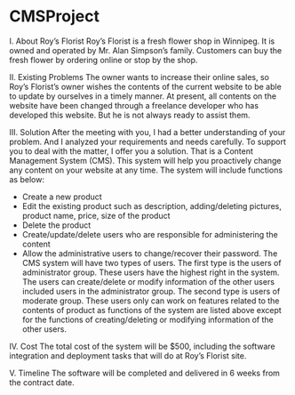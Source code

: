 # CMSProject
 
I. About Roy’s Florist
Roy’s Florist is a fresh flower shop in Winnipeg. It is owned and operated by Mr. Alan Simpson’s family. Customers can
buy the fresh flower by ordering online or stop by the shop.

II. Existing Problems
The owner wants to increase their online sales, so Roy’s Florist’s owner wishes the contents of the current website to be
able to update by ourselves in a timely manner.
At present, all contents on the website have been changed through a freelance developer who has developed this
website. But he is not always ready to assist them.

III. Solution
After the meeting with you, I had a better understanding of your problem. And I analyzed your requirements and needs
carefully.
To support you to deal with the matter, I offer you a solution. That is a Content Management System (CMS). This system
will help you proactively change any content on your website at any time.
The system will include functions as below:
+ Create a new product
+ Edit the existing product such as description, adding/deleting pictures, product name, price, size of the
product
+ Delete the product
+ Create/update/delete users who are responsible for administering the content
+ Allow the administrative users to change/recover their password.
The CMS system will have two types of users.
The first type is the users of administrator group. These users have the highest right in the system. The users can
create/delete or modify information of the other users included users in the administrator group.
The second type is users of moderate group. These users only can work on features related to the contents of product as
functions of the system are listed above except for the functions of creating/deleting or modifying information of the
other users.

IV. Cost
The total cost of the system will be $500, including the software integration and deployment tasks that will do at Roy’s
Florist site.

V. Timeline
The software will be completed and delivered in 6 weeks from the contract date.
